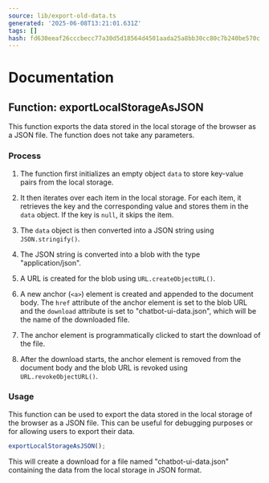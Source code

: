```yaml
---
source: lib/export-old-data.ts
generated: '2025-06-08T13:21:01.631Z'
tags: []
hash: fd630eeaf26cccbecc77a30d5d18564d4501aada25a8bb30cc80c7b240be570c
---
```

# Documentation

## Function: exportLocalStorageAsJSON

This function exports the data stored in the local storage of the browser as a JSON file. The function does not take any parameters.

### Process

1. The function first initializes an empty object `data` to store key-value pairs from the local storage.

2. It then iterates over each item in the local storage. For each item, it retrieves the key and the corresponding value and stores them in the `data` object. If the key is `null`, it skips the item.

3. The `data` object is then converted into a JSON string using `JSON.stringify()`.

4. The JSON string is converted into a blob with the type "application/json".

5. A URL is created for the blob using `URL.createObjectURL()`.

6. A new anchor (`<a>`) element is created and appended to the document body. The `href` attribute of the anchor element is set to the blob URL and the `download` attribute is set to "chatbot-ui-data.json", which will be the name of the downloaded file.

7. The anchor element is programmatically clicked to start the download of the file.

8. After the download starts, the anchor element is removed from the document body and the blob URL is revoked using `URL.revokeObjectURL()`.

### Usage

This function can be used to export the data stored in the local storage of the browser as a JSON file. This can be useful for debugging purposes or for allowing users to export their data.

```javascript
exportLocalStorageAsJSON();
```

This will create a download for a file named "chatbot-ui-data.json" containing the data from the local storage in JSON format.
